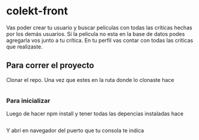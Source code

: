 # colekt-front
Vas poder crear tu usuario y buscar películas con todas las críticas hechas por los demás usuarios. Si la pelicula no esta en la base de datos podes agregarla vos junto a tu crítica. En tu perfil vas contar con todas las críticas que realizaste.

## Para correr el proyecto

Clonar el repo. Una vez que estes en la ruta donde lo clonaste hace 
```npm install
```

### Para inicializar

Luego de hacer npm install y tener todas las depencias instaladas hace
```  npm run serve
```
Y abrí en navegador del puerto que tu consola te indica


